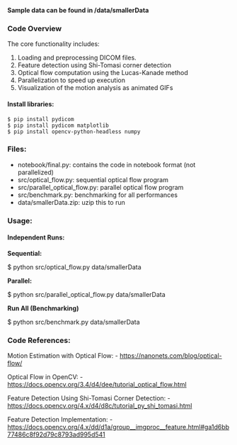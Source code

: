 **Sample data can be found in /data/smallerData**

### Code Overview
The core functionality includes:
1. Loading and preprocessing DICOM files.
2. Feature detection using Shi-Tomasi corner detection
3. Optical flow computation using the Lucas-Kanade method
4. Parallelization to speed up execution
5. Visualization of the motion analysis as animated GIFs


#### Install libraries:
    $ pip install pydicom
    $ pip install pydicom matplotlib
    $ pip install opencv-python-headless numpy

### Files:
- notebook/final.py: contains the code in notebook format (not parallelized)
- src/optical_flow.py: sequential optical flow program
- src/parallel_optical_flow.py: parallel optical flow program
- src/benchmark.py: benchmarking for all performances
- data/smallerData.zip: uzip this to run

### Usage:

#### Independent Runs:
**Sequential:**

\$ python src/optical_flow.py data/smallerData

**Parallel:**

\$ python src/parallel_optical_flow.py data/smallerData

**Run All (Benchmarking)**

\$ python src/benchmark.py data/smallerData



### Code References:

Motion Estimation with Optical Flow:
	- https://nanonets.com/blog/optical-flow/

Optical Flow in OpenCV:
    - https://docs.opencv.org/3.4/d4/dee/tutorial_optical_flow.html

Feature Detection Using Shi-Tomasi Corner Detection:
    - https://docs.opencv.org/4.x/d4/d8c/tutorial_py_shi_tomasi.html

Feature Detection Implementation:
    - https://docs.opencv.org/4.x/dd/d1a/group__imgproc__feature.html#ga1d6bb77486c8f92d79c8793ad995d541
